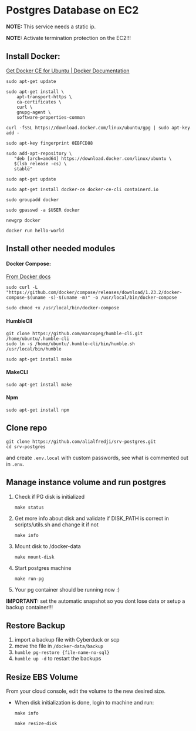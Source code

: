 # Postgres Database on EC2

**NOTE:** This service needs a static ip.

**NOTE:** Activate termination protection on the EC2!!!

## Install Docker:
[Get Docker CE for Ubuntu | Docker Documentation](https://docs.docker.com/install/linux/docker-ce/ubuntu/)

```
sudo apt-get update

sudo apt-get install \
    apt-transport-https \
    ca-certificates \
    curl \
    gnupg-agent \
    software-properties-common

curl -fsSL https://download.docker.com/linux/ubuntu/gpg | sudo apt-key add -

sudo apt-key fingerprint 0EBFCD88

sudo add-apt-repository \
   "deb [arch=amd64] https://download.docker.com/linux/ubuntu \
   $(lsb_release -cs) \
   stable"
   
sudo apt-get update

sudo apt-get install docker-ce docker-ce-cli containerd.io

sudo groupadd docker

sudo gpasswd -a $USER docker

newgrp docker

docker run hello-world
```

## Install other needed modules

#### Docker Compose:

[From Docker docs](https://docs.docker.com/compose/install/)

```
sudo curl -L "https://github.com/docker/compose/releases/download/1.23.2/docker-compose-$(uname -s)-$(uname -m)" -o /usr/local/bin/docker-compose

sudo chmod +x /usr/local/bin/docker-compose
```

#### HumbleClI

```
git clone https://github.com/marcopeg/humble-cli.git /home/ubuntu/.humble-cli
sudo ln -s /home/ubuntu/.humble-cli/bin/humble.sh /usr/local/bin/humble

sudo apt-get install make

```

#### MakeCLI

```
sudo apt-get install make
```

#### Npm

```
sudo apt-get install npm
```

## Clone repo

```
git clone https://github.com/alialfredji/srv-postgres.git
cd srv-postgres
```

and create `.env.local` with custom passwords, see what is commented out in `.env`.

## Manage instance volume and run postgres

1. Check if PG disk is initialized
    ````
    make status
    ````
2. Get more info about disk and validate if DISK_PATH is correct in scripts/utils.sh and change it if not
    ````
    make info
    ````
3. Mount disk to /docker-data
    ```
    make mount-disk
    ```
4. Start postgres machine
    ```
    make run-pg
    ```
5. Your pg container should be running now :)

**IMPORTANT:** set the automatic snapshot so you dont lose data or setup a backup container!!!

## Restore Backup

1. import a backup file with Cyberduck or scp
2. move the file in `/docker-data/backup`
3. `humble pg-restore {file-name-no-sql}`
4. `humble up -d` to restart the backups


## Resize EBS Volume

From your cloud console, edit the volume to the new desired size.

* When disk initialization is done, login to machine and run:
    ````
    make info

    make resize-disk
    ````

